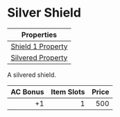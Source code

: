# Silver Shield

| Properties                                                                 |
| -------------------------------------------------------------------------- |
| [Shield 1 Property](../Armor%20Properties/Shield%20X%20Property.md)        |
| [Silvered Property](../../../Material%20Properties/Silvered%20Property.md) |

A silvered shield.

| AC Bonus | Item Slots | Price |
| -------: | ---------: | ----: |
|       +1 |          1 |   500 |
